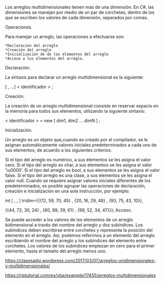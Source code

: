 Los arreglos multidimensionales tienen más de una dimensión. En C#, las dimensiones se manejan por medio de un par de corchetes, dentro de los que se escriben los valores de cada dimensión, separados por comas.

Operaciones.

Para manejar un arreglo, las operaciones a efectuarse son:

    *Declaración del arreglo
    *Creación del arreglo
    *Inicialización de de los elementos del arreglo
    *Acceso a los elementos del arreglo.

Declaración.

La sintaxis para declarar un arreglo multidimensional es la siguiente:

<tipo> [ , …] < identificador > ;

Creación.

La creación de un arreglo multidimensional consiste en reservar espacio en la memoria para todos sus elementos, utilizando la siguiente sintaxis:

< identificador > = new <tipo> [ dim1, dim2 … dimN ] ;

Inicialización.

Un arreglo es un objeto que,cuando es creado por el compilador, se le asignan automáticamente valores iniciales predeterminados a cada uno de sus elementos, de acuerdo a los siguientes criterios:

Si el tipo del arreglo es numérico, a sus elementos se les asigna el valor cero.
Si el tipo del arreglo es char, a sus elementos se les asigna el valor ‘\u0000’.
Si el tipo del arreglo es bool, a sus elementos se les asigna el valor false.
Si el tipo del arreglo es una clase, a sus elementos se les asigna el valor null.
Cuando se requiere asignar valores iniciales diferentes de los predeterminados, es posible agrupar las operaciones de declaración, creación e inicialización en una sola instrucción, por ejemplo:

int [ , , ] tridim={{{12, 59, 70, 45} , {20, 16, 29, 48} , {93, 75, 43, 10}},

{{44, 72, 30, 24} , {60, 89, 39, 61} , {99, 52, 34, 47}}};
Acceso.

Se puede acceder a los valores de los elementos de un arreglo bidimensional a través del nombre del arreglo y dos subíndices. Los subíndices deben escribirse entre corchetes y representa la posición del elemento en el arreglo. Así, podemos referirnos a un elemento del arreglo escribiendo el nombre del arreglo y los subíndices del elemento entre corchetes. Los valores de los subíndices empiezan en cero para el primer elemento, hasta el tamaño del arreglo menos uno.

https://clasesadsi.wordpress.com/2017/03/07/arreglos-unidimensionales-y-multidimensionales/ 

https://riptutorial.com/es/vba/example/17455/arreglos-multidimensionales
